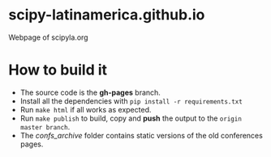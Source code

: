 # scipy-latinamerica.github.io

Webpage of scipyla.org

# How to build it

- The source code is the **gh-pages** branch.
- Install all  the dependencies with `pip install -r requirements.txt`
- Run `make html` if all works as expected.
- Run `make publish` to build, copy and **push** the output to the `origin master branch`.
- The *confs_archive* folder contains static versions of the old conferences pages.


